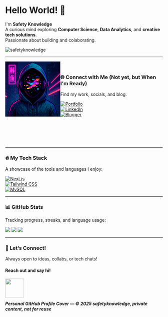 # Hello World! 👋  

I'm **Safety Knowledge** 
<br>
A curious mind exploring **Computer Science**, **Data Analytics**, and **creative tech solutions**.
<br>
Passionate about building and colaborating.

<p align="left">
  <img src="https://komarev.com/ghpvc/?username=safetyknowledge&abbreviated=true&label=Profile%20views&color=blueviolet&style=for-the-badge" alt="safetyknowledge" />
</p>

---

<picture>
  <img src="https://github.com/safetyknowledge/SafetyKnowledge/raw/8b3f5dfa6a635220370ee07d9611de34c103af46/MyAvatar.png" align="left" width="35%" alt="Header Image">
</picture>

<br>

### 🌐 Connect with Me (Not yet, but When I'm Ready)
Find my work, socials, and blog:  

[![Portfolio](https://img.shields.io/badge/-Portfolio-943be7?style=for-the-badge&logo=link&logoColor=white)](https://your-portfolio-link)  
[![LinkedIn](https://img.shields.io/badge/-LinkedIn-0077B5?style=for-the-badge&logo=linkedin&logoColor=white)](https://linkedin.com/in/your-profile)  
[![Blogger](https://img.shields.io/badge/Blogger-FF5722?style=for-the-badge&logo=blogger&logoColor=white)](https://your-blog)

<br><br><br><br>

---

### 🔥 My Tech Stack
A showcase of the tools and languages I enjoy:  

[![Next.js](https://img.shields.io/badge/Next.js-000000?style=for-the-badge&logo=next.js&logoColor=white)](https://nextjs.org/)  
[![Tailwind CSS](https://img.shields.io/badge/Tailwind_CSS-06B6D4?style=for-the-badge&logo=tailwind-css&logoColor=white)](https://tailwindcss.com)  
[![MySQL](https://img.shields.io/badge/MySQL-4479A1?style=for-the-badge&logo=mysql&logoColor=white)](https://mysql.com)  

---

### 📊 GitHub Stats
Tracking progress, streaks, and language usage:  

<img src="https://github-readme-stats.vercel.app/api?username=safetyknowledge&show_icons=true&count_private=true&theme=jolly&hide=issues&hide_border=true" />  

<img src="https://streak-stats.demolab.com/?user=safetyknowledge&theme=dark&mode=weekly" />  
<img src="https://github-readme-stats.vercel.app/api/top-langs/?username=safetyknowledge&layout=compact&theme=jolly" />  

---

### 🤝 Let’s Connect!
Always open to ideas, collabs, or tech chats!  

#### Reach out and say hi!  
<img src="https://cultofthepartyparrot.com/parrots/hd/laptop_parrot.gif" align="left" width="60" height="60"/>

<br><br><br>

##### Personal GitHub Profile Cover — © 2025 safetyknowledge, private content, not for reuse
